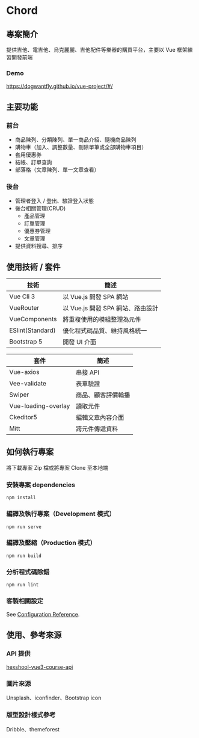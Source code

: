 # Chord

## 專案簡介
提供吉他、電吉他、烏克麗麗、吉他配件等樂器的購買平台，主要以 Vue 框架練習開發前端

### Demo
https://dogwantfly.github.io/vue-project/#/

## 主要功能

### 前台
- 商品陳列、分類陳列、單一商品介紹、隨機商品陳列
- 購物車（加入、調整數量、刪除單筆或全部購物車項目）
- 套用優惠券
- 結帳、訂單查詢
- 部落格（文章陳列、單一文章查看）

### 後台
- 管理者登入 / 登出、驗證登入狀態
- 後台相關管理(CRUD)
  - 產品管理
  - 訂單管理
  - 優惠券管理
  - 文章管理
- 提供資料搜尋、排序

## 使用技術 / 套件
| 技術        | 簡述                       |
| ---------------- | -------------------------- |
| Vue Cli 3        | 以 Vue.js 開發 SPA 網站    |
| VueRouter        | 以 Vue.js 開發 SPA 網站、路由設計  |
| VueComponents    | 將重複使用的模組整理為元件 | 
| ESlint(Standard) | 優化程式碼品質、維持風格統一 |
| Bootstrap 5      | 開發 UI 介面  |



| 套件         | 簡述                       |
| ---------------- | -------------------------- |
| Vue-axios| 串接 API   |
| Vee-validate| 表單驗證  |
| Swiper| 商品、顧客評價輪播 | 
| Vue-loading-overlay | 讀取元件 |
| Ckeditor5| 編輯文章內容介面 |
| Mitt| 跨元件傳遞資料 |

## 如何執行專案

將下載專案 Zip 檔或將專案 Clone 至本地端
### 安裝專案 dependencies
```
npm install
```

### 編譯及執行專案（Development 模式）
```
npm run serve
```

### 編譯及壓縮（Production 模式）
```
npm run build
```

### 分析程式碼除錯
```
npm run lint
```

### 客製相關設定
See [Configuration Reference](https://cli.vuejs.org/config/).


## 使用、參考來源

### API 提供

[hexshool-vue3-course-api](https://github.com/hexschool/vue3-course-api-wiki/wiki)

### 圖片來源

Unsplash、iconfinder、Bootstrap icon

### 版型設計樣式參考

Dribble、themeforest